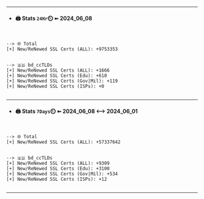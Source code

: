 

---
- #### 🖨️ **Stats** `24Hr`⏲️ ➼ 2024_06_08
```console


--> 🌐 Total
[+] New/ReNewed SSL Certs (ALL): +9753353


--> 🇧🇩 bd_ccTLDs
[+] New/ReNewed SSL Certs (ALL): +1666
[+] New/ReNewed SSL Certs (Edu): +610
[+] New/ReNewed SSL Certs (Gov|Mil): +119
[+] New/ReNewed SSL Certs (ISPs): +0


```

---
- #### 🖨️ **Stats** `7Days`⏲️ ➼ 2024_06_08 <--> 2024_06_01
```console


--> 🌐 Total
[+] New/ReNewed SSL Certs (ALL): +57337642


--> 🇧🇩 bd_ccTLDs
[+] New/ReNewed SSL Certs (ALL): +9309
[+] New/ReNewed SSL Certs (Edu): +3100
[+] New/ReNewed SSL Certs (Gov|Mil): +534
[+] New/ReNewed SSL Certs (ISPs): +12


```

---

